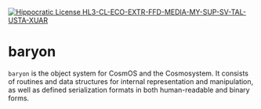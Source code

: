 [![Hippocratic License HL3-CL-ECO-EXTR-FFD-MEDIA-MY-SUP-SV-TAL-USTA-XUAR](https://img.shields.io/static/v1?label=Hippocratic%20License&message=HL3-CL-ECO-EXTR-FFD-MEDIA-MY-SUP-SV-TAL-USTA-XUAR&labelColor=5e2751&color=bc8c3d)](https://firstdonoharm.dev/version/3/0/cl-eco-extr-ffd-media-my-sup-sv-tal-usta-xuar.html)

# baryon

```baryon``` is the object system for CosmOS and the Cosmosystem.  It consists of routines and data structures for internal representation and manipulation, as well as defined serialization formats in both human-readable and binary forms.